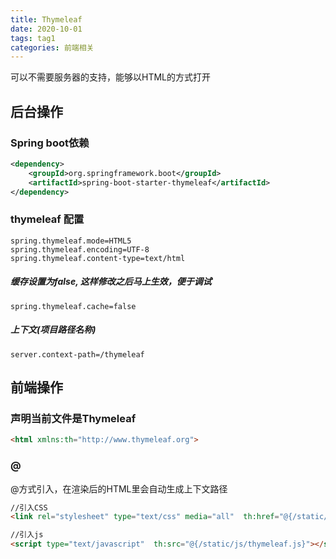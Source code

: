 ```yaml
---
title: Thymeleaf
date: 2020-10-01
tags: tag1
categories: 前端相关
---
```


可以不需要服务器的支持，能够以HTML的方式打开

## 后台操作

### Spring boot依赖  
```xml
<dependency>
	<groupId>org.springframework.boot</groupId>
	<artifactId>spring-boot-starter-thymeleaf</artifactId>	
</dependency>
```

### thymeleaf 配置
```
spring.thymeleaf.mode=HTML5
spring.thymeleaf.encoding=UTF-8
spring.thymeleaf.content-type=text/html
```
##### 缓存设置为false, 这样修改之后马上生效，便于调试
```
spring.thymeleaf.cache=false
```
##### 上下文(项目路径名称)
```
server.context-path=/thymeleaf  
```

## 前端操作

### 声明当前文件是Thymeleaf  
```html
<html xmlns:th="http://www.thymeleaf.org">  
```

### @  
@方式引入，在渲染后的HTML里会自动生成上下文路径  
```html
//引入CSS 
<link rel="stylesheet" type="text/css" media="all"  th:href="@{/static/css/style.css}"/>

//引入js
<script type="text/javascript"  th:src="@{/static/js/thymeleaf.js}"></script>
```
